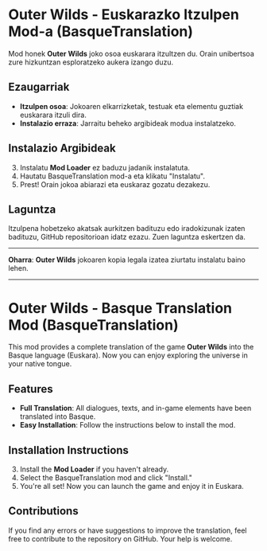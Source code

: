 # Outer Wilds - Euskarazko Itzulpen Mod-a (BasqueTranslation)

Mod honek **Outer Wilds** joko osoa euskarara itzultzen du. Orain unibertsoa zure hizkuntzan esploratzeko aukera izango duzu.

## Ezaugarriak

- **Itzulpen osoa**: Jokoaren elkarrizketak, testuak eta elementu guztiak euskarara itzuli dira.
- **Instalazio erraza**: Jarraitu beheko argibideak modua instalatzeko.

## Instalazio Argibideak

3. Instalatu **Mod Loader** ez baduzu jadanik instalatuta.
4. Hautatu BasqueTranslation mod-a eta klikatu "Instalatu".
5. Prest! Orain jokoa abiarazi eta euskaraz gozatu dezakezu.

## Laguntza

Itzulpena hobetzeko akatsak aurkitzen badituzu edo iradokizunak izaten badituzu, GitHub repositorioan idatz ezazu. Zuen laguntza eskertzen da.

---

**Oharra**: **Outer Wilds** jokoaren kopia legala izatea ziurtatu instalatu baino lehen.

---


# Outer Wilds - Basque Translation Mod (BasqueTranslation)

This mod provides a complete translation of the game **Outer Wilds** into the Basque language (Euskara). Now you can enjoy exploring the universe in your native tongue.

## Features

- **Full Translation**: All dialogues, texts, and in-game elements have been translated into Basque.
- **Easy Installation**: Follow the instructions below to install the mod.

## Installation Instructions

3. Install the **Mod Loader** if you haven't already.
4. Select the BasqueTranslation mod and click "Install."
5. You're all set! Now you can launch the game and enjoy it in Euskara.

## Contributions

If you find any errors or have suggestions to improve the translation, feel free to contribute to the repository on GitHub. Your help is welcome.